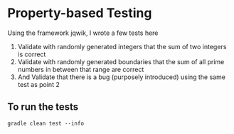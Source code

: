# Property-based Testing

Using the framework jqwik, I wrote a few tests here
1. Validate with randomly generated integers that the sum of two integers is correct
2. Validate with randomly generated boundaries that the sum of all prime numbers in between that range are correct
3. And Validate that there is a bug (purposely introduced) using the same test as point 2

## To run the tests
```gradle clean test --info```